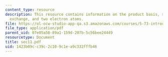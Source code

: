 ```yaml
---
content_type: resource
description: This resource contains information on the product basis, symmetry under
  exchange, and two electron atoms.
file: https://ol-ocw-studio-app-qa.s3.amazonaws.com/courses/5-73-introductory-quantum-mechanics-i-fall-2005/1423b09cc39c2c109c1ea9c332fffb46_sec11.pdf
file_type: application/pdf
parent_uid: 07e05a58-89a1-159d-207b-5c56bee24449
resourcetype: Document
title: sec11.pdf
uid: 1423b09c-c39c-2c10-9c1e-a9c332fffb46
---
```

